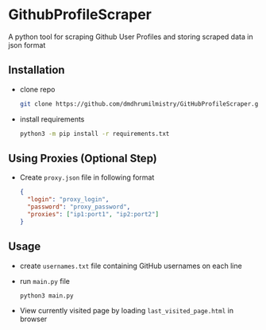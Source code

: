 # GithubProfileScraper

A python tool for scraping Github User Profiles and storing scraped data in json format

## Installation

- clone repo

  ```bash
  git clone https://github.com/dmdhrumilmistry/GitHubProfileScraper.git
  ```

- install requirements

  ```bash
  python3 -m pip install -r requirements.txt
  ```

## Using Proxies (Optional Step)

- Create `proxy.json` file in following format

  ```json
  {
    "login": "proxy_login",
    "password": "proxy_password",
    "proxies": ["ip1:port1", "ip2:port2"]
  }
  ```

## Usage

- create `usernames.txt` file containing GitHub usernames on each line

- run `main.py` file

  ```bash
  python3 main.py
  ```

- View currently visited page by loading `last_visited_page.html` in browser
